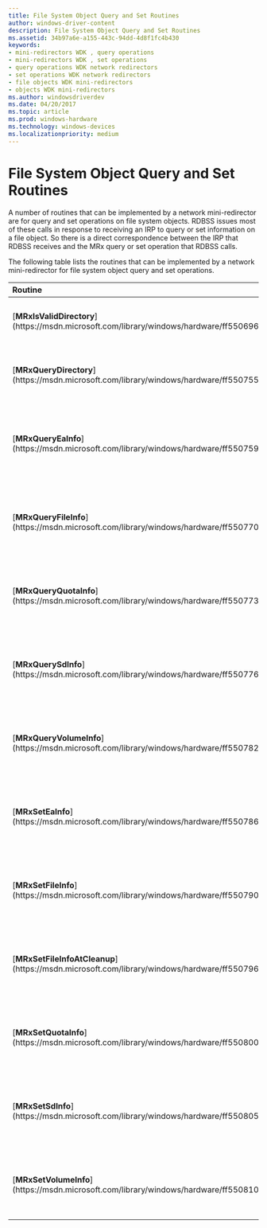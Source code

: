 ```yaml
---
title: File System Object Query and Set Routines
author: windows-driver-content
description: File System Object Query and Set Routines
ms.assetid: 34b97a6e-a155-443c-94dd-4d8f1fc4b430
keywords:
- mini-redirectors WDK , query operations
- mini-redirectors WDK , set operations
- query operations WDK network redirectors
- set operations WDK network redirectors
- file objects WDK mini-redirectors
- objects WDK mini-redirectors
ms.author: windowsdriverdev
ms.date: 04/20/2017
ms.topic: article
ms.prod: windows-hardware
ms.technology: windows-devices
ms.localizationpriority: medium
---
```


# File System Object Query and Set Routines


A number of routines that can be implemented by a network mini-redirector are for query and set operations on file system objects. RDBSS issues most of these calls in response to receiving an IRP to query or set information on a file object. So there is a direct correspondence between the IRP that RDBSS receives and the MRx query or set operation that RDBSS calls.

The following table lists the routines that can be implemented by a network mini-redirector for file system object query and set operations.

<table>
<colgroup>
<col width="50%" />
<col width="50%" />
</colgroup>
<thead>
<tr class="header">
<th align="left">Routine</th>
<th align="left">Description</th>
</tr>
</thead>
<tbody>
<tr class="odd">
<td align="left">[<strong>MRxIsValidDirectory</strong>](https://msdn.microsoft.com/library/windows/hardware/ff550696)</td>
<td align="left"><p>RDBSS calls this routine to request that a network mini-redirector indicate if a path is a valid directory.</p></td>
</tr>
<tr class="even">
<td align="left">[<strong>MRxQueryDirectory</strong>](https://msdn.microsoft.com/library/windows/hardware/ff550755)</td>
<td align="left"><p>RDBSS calls this routine to request that a network mini-redirector query information on a file directory system object.</p></td>
</tr>
<tr class="odd">
<td align="left">[<strong>MRxQueryEaInfo</strong>](https://msdn.microsoft.com/library/windows/hardware/ff550759)</td>
<td align="left"><p>RDBSS calls this routine to request that a network mini-redirector query extended attribute information on a file system object. RDBSS issues this call in response to receiving an IRP_MJ_QUERY_EA.</p></td>
</tr>
<tr class="even">
<td align="left">[<strong>MRxQueryFileInfo</strong>](https://msdn.microsoft.com/library/windows/hardware/ff550770)</td>
<td align="left"><p>RDBSS calls this routine to request that a network mini-redirector query file information on a file system object. RDBSS issues this call in response to receiving an IRP_MJ_QUERY_INFORMATION.</p></td>
</tr>
<tr class="odd">
<td align="left">[<strong>MRxQueryQuotaInfo</strong>](https://msdn.microsoft.com/library/windows/hardware/ff550773)</td>
<td align="left"><p>RDBSS calls this routine to request that a network mini-redirector query quota information on a file system object. RDBSS issues this call in response to receiving an IRP_MJ_QUERY_QUOTA.</p></td>
</tr>
<tr class="even">
<td align="left">[<strong>MRxQuerySdInfo</strong>](https://msdn.microsoft.com/library/windows/hardware/ff550776)</td>
<td align="left"><p>RDBSS calls this routine to request that a network mini-redirector query security descriptor information on a file system object. RDBSS issues this call in response to receiving an IRP_MJ_QUERY_SECURITY.</p></td>
</tr>
<tr class="odd">
<td align="left">[<strong>MRxQueryVolumeInfo</strong>](https://msdn.microsoft.com/library/windows/hardware/ff550782)</td>
<td align="left"><p>RDBSS calls this routine to request that a network mini-redirector query volume information. RDBSS issues this call in response to receiving an IRP_MJ_QUERY_VOLUME_INFORMATION.</p></td>
</tr>
<tr class="even">
<td align="left">[<strong>MRxSetEaInfo</strong>](https://msdn.microsoft.com/library/windows/hardware/ff550786)</td>
<td align="left"><p>RDBSS calls this routine to request that a network mini-redirector set extended attribute information on a file system object. RDBSS issues this call in response to receiving an IRP_MJ_SET_EA.</p></td>
</tr>
<tr class="odd">
<td align="left">[<strong>MRxSetFileInfo</strong>](https://msdn.microsoft.com/library/windows/hardware/ff550790)</td>
<td align="left"><p>RDBSS calls this routine to request that a network mini-redirector set file information on a file system object. RDBSS issues this call in response to receiving an IRP_MJ_SET_INFORMATION.</p></td>
</tr>
<tr class="even">
<td align="left">[<strong>MRxSetFileInfoAtCleanup</strong>](https://msdn.microsoft.com/library/windows/hardware/ff550796)</td>
<td align="left"><p>RDBSS calls this routine to request that a network mini-redirector to set file information on a file system object at cleanup. RDBSS issues this call during cleanup when an application closes a handle but before the close.</p></td>
</tr>
<tr class="odd">
<td align="left">[<strong>MRxSetQuotaInfo</strong>](https://msdn.microsoft.com/library/windows/hardware/ff550800)</td>
<td align="left"><p>RDBSS calls this routine to request that a network mini-redirector set quota information on a file system object. RDBSS issues this call in response to receiving an IRP_MJ_SET_QUOTA.</p></td>
</tr>
<tr class="even">
<td align="left">[<strong>MRxSetSdInfo</strong>](https://msdn.microsoft.com/library/windows/hardware/ff550805)</td>
<td align="left"><p>RDBSS calls this routine to request that a network mini-redirector set security descriptor information on a file system object. RDBSS issues this call in response to receiving an IRP_MJ_SET_SECURITY.</p></td>
</tr>
<tr class="odd">
<td align="left">[<strong>MRxSetVolumeInfo</strong>](https://msdn.microsoft.com/library/windows/hardware/ff550810)</td>
<td align="left"><p>RDBSS calls this routine to request that a network mini-redirector set volume information. RDBSS issues this call in response to receiving an IRP_MJ_SET_VOLUME_INFORMATION.</p></td>
</tr>
</tbody>
</table>

 

 

 




